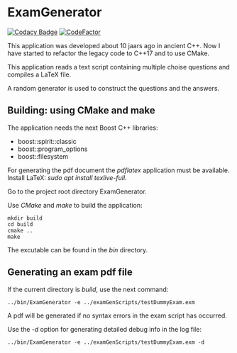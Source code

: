 # ExamGenerator

[![Codacy Badge](https://api.codacy.com/project/badge/Grade/be97a480b1114b2abfe83f4552011489)](https://www.codacy.com/app/josokw/ExamGenerator?utm_source=github.com&amp;utm_medium=referral&amp;utm_content=josokw/ExamGenerator&amp;utm_campaign=Badge_Grade)
[![CodeFactor](https://www.codefactor.io/repository/github/josokw/examgenerator/badge)](https://www.codefactor.io/repository/github/josokw/examgenerator)

This application was developed about 10 jaars ago in ancient C++.
Now I have started to refactor the legacy code to C++17 and to use CMake.

This application reads a text script containing multiple choise questions
and compiles a LaTeX file.

A random generator is used to construct the questions and the answers.

## Building: using CMake and make

The application needs the next Boost C++ libraries:

- boost::spirit::classic
- boost::program_options
- boost::filesystem
  
For generating the pdf document the *pdflatex* application must be available.
Install LaTeX: *sudo apt install texlive-full*.

Go to the project root directory ExamGenerator.

Use *CMake* and *make* to build the application:

    mkdir build
    cd build
    cmake ..
    make

The excutable can be found in the *bin* directory.

## Generating an exam pdf file

If the current directory is *build*, use the next command:

    ../bin/ExamGenerator -e ../examGenScripts/testDummyExam.exm

A pdf will be generated if no syntax errors in the exam script has occurred.

Use the *-d* option for generating detailed debug info in the log file:

    ../bin/ExamGenerator -e ../examGenScripts/testDummyExam.exm -d



